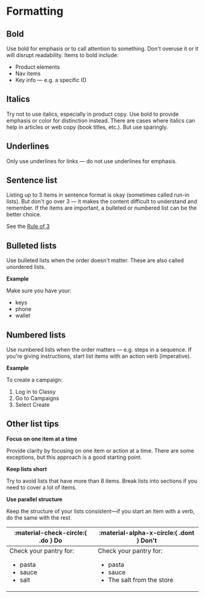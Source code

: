# Formatting

## Bold

Use bold for emphasis or to call attention to something. Don't overuse it or it will disrupt readability. Items to bold include:

- Product elements
- Nav items
- Key info — e.g. a specific ID

## Italics

Try not to use italics, especially in product copy. Use bold to provide emphasis or color for distinction instead. There are cases where italics can help in articles or web copy (book titles, etc.). But use sparingly.

## Underlines

Only use underlines for links — do not use underlines for emphasis.

## Sentence list

Listing up to 3 items in sentence format is okay (sometimes called run-in lists). But don't go over 3 — it makes the content difficult to understand and remember. If the items are important, a bulleted or numbered list can be the better choice.

See the [Rule of 3](https://copyblogger.com/rule-of-three/)

## Bulleted lists

Use bulleted lists when the order doesn't matter. These are also called unordered lists.

**Example**

Make sure you have your:

- keys
- phone
- wallet

## Numbered lists

Use numbered lists when the order matters — e.g. steps in a sequence. If you're giving instructions, start list items with an action verb (imperative).

**Example**

To create a campaign:

1. Log in to Classy
2. Go to Campaigns
3. Select Create

## Other list tips

**Focus on one item at a time**

Provide clarity by focusing on one item or action at a time. There are some exceptions, but this approach is a good starting point.

**Keep lists short**

Try to avoid lists that have more than 8 items. Break lists into sections if you need to cover a lot of items.

**Use parallel structure**

Keep the structure of your lists consistent—if you start an item with a verb, do the same with the rest.

| :material-check-circle:{ .do } Do                                         | :material-alpha-x-circle:{ .dont } Don't                                                     |
| ------------------------------------------------------------------------- | -------------------------------------------------------------------------------------------- |
| Check your pantry for: <ul><li>pasta</li><li>sauce</li><li>salt</li></ul> | Check your pantry for: <ul><li>pasta</li><li>sauce</li><li>The salt from the store</li></ul> |

